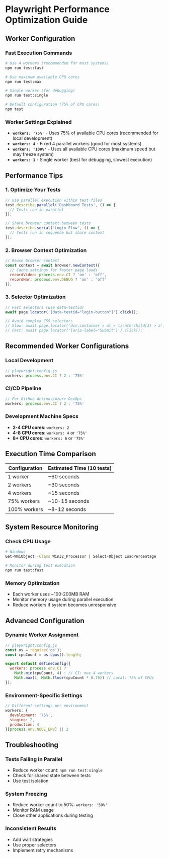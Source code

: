 # Playwright Performance Optimization Guide

## Worker Configuration

### Fast Execution Commands

```bash
# Use 4 workers (recommended for most systems)
npm run test:fast

# Use maximum available CPU cores
npm run test:max

# Single worker (for debugging)
npm run test:single

# Default configuration (75% of CPU cores)
npm test
```

### Worker Settings Explained

- **`workers: '75%'`** - Uses 75% of available CPU cores (recommended for local development)
- **`workers: 4`** - Fixed 4 parallel workers (good for most systems)
- **`workers: '100%'`** - Uses all available CPU cores (maximum speed but may freeze system)
- **`workers: 1`** - Single worker (best for debugging, slowest execution)

## Performance Tips

### 1. Optimize Your Tests
```javascript
// Use parallel execution within test files
test.describe.parallel('Dashboard Tests', () => {
  // Tests run in parallel
});

// Share browser context between tests
test.describe.serial('Login Flow', () => {
  // Tests run in sequence but share context
});
```

### 2. Browser Context Optimization
```javascript
// Reuse browser context
const context = await browser.newContext({
  // Cache settings for faster page loads
  recordVideo: process.env.CI ? 'on' : 'off',
  recordHar: process.env.DEBUG ? 'on' : 'off'
});
```

### 3. Selector Optimization
```javascript
// Fast selectors (use data-testid)
await page.locator('[data-testid="login-button"]').click();

// Avoid complex CSS selectors
// Slow: await page.locator('div.container > ul > li:nth-child(3) > a').click();
// Fast: await page.locator('[aria-label="Submit"]').click();
```

## Recommended Worker Configurations

### Local Development
```javascript
// playwright.config.js
workers: process.env.CI ? 2 : '75%'
```

### CI/CD Pipeline
```javascript
// For GitHub Actions/Azure DevOps
workers: process.env.CI ? 2 : '75%'
```

### Development Machine Specs
- **2-4 CPU cores**: `workers: 2`
- **4-8 CPU cores**: `workers: 4` or `'75%'`
- **8+ CPU cores**: `workers: 6` or `'75%'`

## Execution Time Comparison

| Configuration | Estimated Time (10 tests) |
|---------------|---------------------------|
| 1 worker      | ~60 seconds              |
| 2 workers     | ~30 seconds              |
| 4 workers     | ~15 seconds              |
| 75% workers   | ~10-15 seconds           |
| 100% workers  | ~8-12 seconds            |

## System Resource Monitoring

### Check CPU Usage
```bash
# Windows
Get-WmiObject -Class Win32_Processor | Select-Object LoadPercentage

# Monitor during test execution
npm run test:fast
```

### Memory Optimization
- Each worker uses ~100-200MB RAM
- Monitor memory usage during parallel execution
- Reduce workers if system becomes unresponsive

## Advanced Configuration

### Dynamic Worker Assignment
```javascript
// playwright.config.js
const os = require('os');
const cpuCount = os.cpus().length;

export default defineConfig({
  workers: process.env.CI ? 
    Math.min(cpuCount, 4) : // CI: max 4 workers
    Math.max(1, Math.floor(cpuCount * 0.75)) // Local: 75% of CPUs
});
```

### Environment-Specific Settings
```javascript
// Different settings per environment
workers: {
  development: '75%',
  staging: 2,
  production: 4
}[process.env.NODE_ENV] || 2
```

## Troubleshooting

### Tests Failing in Parallel
- Reduce worker count: `npm run test:single`
- Check for shared state between tests
- Use test isolation

### System Freezing
- Reduce worker count to 50%: `workers: '50%'`
- Monitor RAM usage
- Close other applications during testing

### Inconsistent Results
- Add wait strategies
- Use proper selectors
- Implement retry mechanisms
